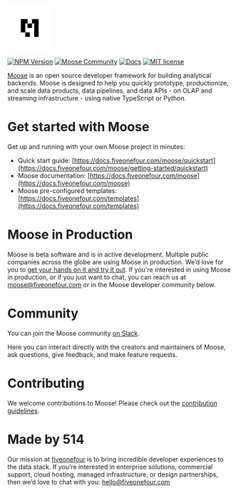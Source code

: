 <a href="https://docs.fiveonefour.com/moose/"><img src="https://raw.githubusercontent.com/514-labs/moose/main/logo-m-light.png" alt="moose logo" height="100px"></a>

[![NPM Version](https://img.shields.io/npm/v/%40514labs%2Fmoose-cli?logo=npm)](https://www.npmjs.com/package/@514labs/moose-cli?activeTab=readme)
[![Moose Community](https://img.shields.io/badge/slack-moose_community-purple.svg?logo=slack)](https://join.slack.com/t/moose-community/shared_invite/zt-2fjh5n3wz-cnOmM9Xe9DYAgQrNu8xKxg)
[![Docs](https://img.shields.io/badge/quick_start-docs-blue.svg)](https://docs.fiveonefour.com/moose/quickstart)
[![MIT license](https://img.shields.io/badge/license-MIT-yellow.svg)](LICENSE)

[Moose](https://docs.fiveonefour.com/moose) is an open source developer framework for building analytical backends. Moose is designed to help you quickly prototype, productionize, and scale data products, data pipelines, and data APIs - on OLAP and streaming infrastructure - using native TypeScript or Python.

# Get started with Moose

Get up and running with your own Moose project in minutes:
* Quick start guide: [https://docs.fiveonefour.com/moose/quickstart](https://docs.fiveonefour.com/moose/getting-started/quickstart)
* Moose documentation: [https://docs.fiveonefour.com/moose](https://docs.fiveonefour.com/moose)
* Moose pre-configured templates: [https://docs.fiveonefour.com/templates](https://docs.fiveonefour.com/templates)

# Moose in Production

Moose is beta software and is in active development. Multiple public companies across the globe are using Moose in production. We’d love for you to [get your hands on it and try it out](https://docs.fiveonefour.com/moose). If you're interested in using Moose in production, or if you just want to chat, you can reach us at [moose@fiveonefour.com](mailto:moose@fiveonefour.com) or in the Moose developer community below.

# Community

You can join the Moose community [on Slack](https://join.slack.com/t/moose-community/shared_invite/zt-2fjh5n3wz-cnOmM9Xe9DYAgQrNu8xKxg).

Here you can interact directly with the creators and maintainers of Moose, ask questions, give feedback, and make feature requests.

# Contributing

We welcome contributions to Moose! Please check out the [contribution guidelines](https://github.com/514-labs/moose/blob/main/CONTRIBUTING.md).

# Made by 514

Our mission at [fiveonefour](https://www.fiveonefour.com/) is to bring incredible developer experiences to the data stack. If you’re interested in enterprise solutions, commercial support, cloud hosting, managed infrastructure, or design partnerships, then we’d love to chat with you: [hello@fiveonefour.com](mailto:hello@fiveonefour.com)

